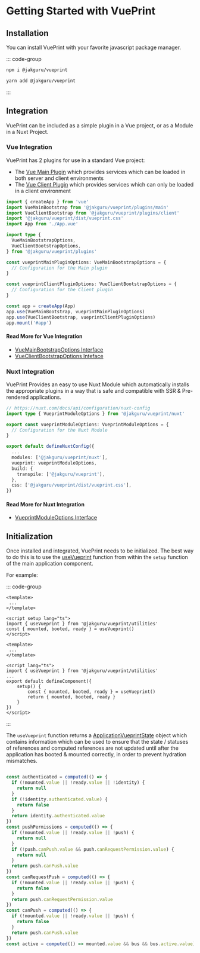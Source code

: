 # Getting Started with VuePrint

## Installation

You can install VuePrint with your favorite javascript package manager.

::: code-group

```bash [npm]
npm i @jakguru/vueprint
```

```bash [yarn]
yarn add @jakguru/vueprint
```

:::

## Integration

VuePrint can be included as a simple plugin in a Vue project, or as a Module in a Nuxt Project.

### Vue Integration

VuePrint has 2 plugins for use in a standard Vue project:

* The [Vue Main Plugin](/api/modules/plugins_main) which provides services which can be loaded in both server and client environments
* The [Vue Client Plugin](/api/modules/plugins_client) which provides services which can only be loaded in a client environment

```typescript [src/main.ts]
import { createApp } from 'vue'
import VueMainBootstrap from '@jakguru/vueprint/plugins/main'
import VueClientBootstrap from '@jakguru/vueprint/plugins/client'
import '@jakguru/vueprint/dist/vueprint.css'
import App from './App.vue'

import type {
  VueMainBootstrapOptions,
  VueClientBootstrapOptions,
} from '@jakguru/vueprint/plugins'

const vueprintMainPluginOptions: VueMainBootstrapOptions = {
  // Configuration for the Main plugin
}

const vueprintClientPluginOptions: VueClientBootstrapOptions = {
  // Configuration for the Client plugin
}

const app = createApp(App)
app.use(VueMainBootstrap, vueprintMainPluginOptions)
app.use(VueClientBootstrap, vueprintClientPluginOptions)
app.mount('#app')
```

#### Read More for Vue Integration

* [VueMainBootstrapOptions Interface](/api/interfaces/plugins_main.VueMainBootstrapOptions)
* [VueClientBootstrapOptions Inteface](/api/interfaces/plugins_client.VueClientBootstrapOptions)

### Nuxt Integration

VuePrint Provides an easy to use Nuxt Module which automatically installs the appropriate plugins in a way that is safe and compatible with SSR & Pre-rendered applications.

```typescript [nuxt.config.ts]
// https://nuxt.com/docs/api/configuration/nuxt-config
import type { VueprintModuleOptions } from '@jakguru/vueprint/nuxt'

export const vueprintModuleOptions: VueprintModuleOptions = {
  // Configuration for the Nuxt Module
}

export default defineNuxtConfig({
  ...
  modules: ['@jakguru/vueprint/nuxt'],
  vueprint: vueprintModuleOptions,
  build: {
    transpile: ['@jakguru/vueprint'],
  },
  css: ['@jakguru/vueprint/dist/vueprint.css'],
})

```

#### Read More for Nuxt Integration

* [VueprintModuleOptions Interface](/api/interfaces/nuxt.VueprintModuleOptions)

## Initialization

Once installed and integrated, VuePrint needs to be initialized. The best way to do this is to use the [useVueprint](/api/modules/utilities#usevueprint) function from within the `setup` function of the main application component.

For example:

::: code-group

```vue [With Setup Script]
<template>
 ...
</template>

<script setup lang="ts">
import { useVueprint } from '@jakguru/vueprint/utilities'
const { mounted, booted, ready } = useVueprint()
</script>
```

```vue [With Setup Function]
<template>
 ...
</template>

<script lang="ts">
import { useVueprint } from '@jakguru/vueprint/utilities'
...
export default defineComponent({
    setup() {
        const { mounted, booted, ready } = useVueprint()
        return { mounted, booted, ready }
    }
})
</script>
```

:::

The `useVueprint` function returns a [ApplicationVueprintState](/api/interfaces/utilities.ApplicationVueprintState) object which contains information which can be used to ensure that the state / statuses of references and computed references are not updated until after the application has booted & mounted correctly, in order to prevent hydration mismatches.

```typescript [App.vue]

const authenticated = computed(() => {
  if (!mounted.value || !ready.value || !identity) {
    return null
  }
  if (!identity.authenticated.value) {
    return false
  }
  return identity.authenticated.value
})
const pushPermissions = computed(() => {
  if (!mounted.value || !ready.value || !push) {
    return null
  }
  if (!push.canPush.value && push.canRequestPermission.value) {
    return null
  }
  return push.canPush.value
})
const canRequestPush = computed(() => {
  if (!mounted.value || !ready.value || !push) {
    return false
  }
  return push.canRequestPermission.value
})
const canPush = computed(() => {
  if (!mounted.value || !ready.value || !push) {
    return false
  }
  return push.canPush.value
})
const active = computed(() => mounted.value && bus && bus.active.value)
```
